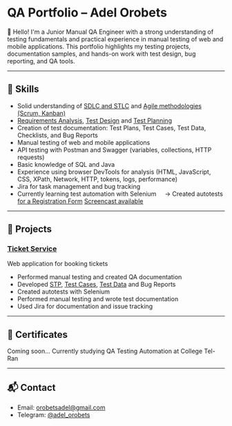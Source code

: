 # QA Portfolio – Adel Orobets

👋 Hello! I'm a Junior Manual QA Engineer with a strong understanding of testing fundamentals and 
practical experience in manual testing of web and mobile applications. This portfolio highlights 
my testing projects, documentation samples, and hands-on work with test design, bug reporting, 
and QA tools.

---

## 🔧 Skills

- Solid understanding of [SDLC and STLC](https://github.com/adelorobets/QA-Portfolio/blob/main/SDLC_and_STLC.md) and [Agile methodologies (Scrum, Kanban)](https://github.com/adelorobets/QA-Portfolio/blob/main/Agile%20Methodologies%20%28Scrum%20%26%20Kanban%29.md)
- [Requirements Analysis](https://github.com/adelorobets/QA-Portfolio/blob/main/Requirements_Analysis.md), [Test Design](https://github.com/adelorobets/QA-Portfolio/blob/main/Test_Design.md) and [Test Planning](https://github.com/adelorobets/QA-Portfolio/blob/main/Test_Planning.md)
- Creation of test documentation: Test Plans, Test Cases, Test Data, Checklists, and Bug Reports
- Manual testing of web and mobile applications
- API testing with Postman and Swagger (variables, collections, HTTP requests)
- Basic knowledge of SQL and Java
- Experience using browser DevTools for analysis (HTML, JavaScript, CSS, XPath, Network, HTTP, tokens, logs, performance)
- Jira for task management and bug tracking
- Currently learning test automation with Selenium
    → Created autotests [for a Registration Form](https://github.com/adelorobets/Webinar_project_QA47/blob/master/src/main/java/experiments/DemogaPracticeFormTest.java) [Screencast available](https://drive.google.com/file/d/1Q9qj3p31CDJh19HVHowTQt1QwadsVBBl/view?usp=sharing)

---

## 📂 Projects

### [Ticket Service](https://ticket-service-69443.firebaseapp.com/)
Web application for booking tickets

- Performed manual testing and created QA documentation
- Developed [STP](https://docs.google.com/spreadsheets/d/1K7KlIUXoN2IewV5-ABJuDsxgoe0CfIZk/edit?usp=sharing&ouid=102737440051246418544&rtpof=true&sd=true), [Test Cases](https://docs.google.com/spreadsheets/d/1tRmffFVwMkwzR69gfZ2MNPRu9wdIMGta/edit?usp=drive_link&ouid=102737440051246418544&rtpof=true&sd=true), [Test Data](TestData_TicketService.md) and Bug Reports  
- Created autotests with Selenium
- Performed manual testing and wrote test documentation  
- Used Jira for documentation and issue tracking  

---

## 📄 Certificates

Coming soon...
Currently studying QA Testing Automation at College Tel-Ran

---

## 📬 Contact

- Email: orobetsadel@gmail.com  
- Telegram: [@adel_orobets](https://t.me/adel_orobets)
